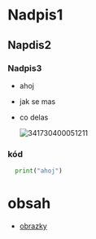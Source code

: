 ﻿# Nadpis1
## Napdis2
### Nadpis3
- ahoj
- jak se mas
- co delas

   ![341730400051211](https://github.com/user-attachments/assets/ad2e0c49-fb3e-48df-aab3-292580244e18)

### kód
```python
  print("ahoj")
```

# obsah
- [obrazky](obrazky)

